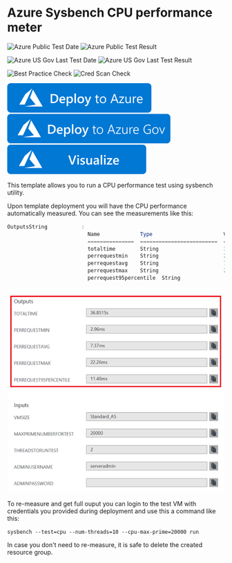 # Azure Sysbench CPU performance meter

![Azure Public Test Date](https://azurequickstartsservice.blob.core.windows.net/badges/demos/vm-cpu-sysbench-meter/PublicLastTestDate.svg)
![Azure Public Test Result](https://azurequickstartsservice.blob.core.windows.net/badges/demos/vm-cpu-sysbench-meter/PublicDeployment.svg)

![Azure US Gov Last Test Date](https://azurequickstartsservice.blob.core.windows.net/badges/demos/vm-cpu-sysbench-meter/FairfaxLastTestDate.svg)
![Azure US Gov Last Test Result](https://azurequickstartsservice.blob.core.windows.net/badges/demos/vm-cpu-sysbench-meter/FairfaxDeployment.svg)

![Best Practice Check](https://azurequickstartsservice.blob.core.windows.net/badges/demos/vm-cpu-sysbench-meter/BestPracticeResult.svg)
![Cred Scan Check](https://azurequickstartsservice.blob.core.windows.net/badges/demos/vm-cpu-sysbench-meter/CredScanResult.svg)

[![Deploy To Azure](https://raw.githubusercontent.com/Azure/azure-quickstart-templates/master/1-CONTRIBUTION-GUIDE/images/deploytoazure.svg?sanitize=true)](https://portal.azure.com/#create/Microsoft.Template/uri/https%3A%2F%2Fraw.githubusercontent.com%2FAzure%2Fazure-quickstart-templates%2Fmaster%2Fdemos%2Fvm-cpu-sysbench-meter%2Fazuredeploy.json)  
[![Deploy To Azure US Gov](https://raw.githubusercontent.com/Azure/azure-quickstart-templates/master/1-CONTRIBUTION-GUIDE/images/deploytoazuregov.svg?sanitize=true)](https://portal.azure.us/#create/Microsoft.Template/uri/https%3A%2F%2Fraw.githubusercontent.com%2FAzure%2Fazure-quickstart-templates%2Fmaster%2Fdemos%2Fvm-cpu-sysbench-meter%2Fazuredeploy.json)
[![Visualize](https://raw.githubusercontent.com/Azure/azure-quickstart-templates/master/1-CONTRIBUTION-GUIDE/images/visualizebutton.svg?sanitize=true)](http://armviz.io/#/?load=https%3A%2F%2Fraw.githubusercontent.com%2FAzure%2Fazure-quickstart-templates%2Fmaster%2Fdemos%2Fvm-cpu-sysbench-meter%2Fazuredeploy.json)

This template allows you to run a CPU performance test using sysbench utility.

Upon template deployment you will have the CPU performance automatically measured. You can see the measurements like this:

```powershell
OutputsString           : 
                          Name             Type                       Value     
                          ===============  =========================  ==========
                          totaltime        String                     36.8515s  
                          perrequestmin    String                     2.96ms    
                          perrequestavg    String                     7.37ms    
                          perrequestmax    String                     22.26ms   
                          perrequest95percentile  String                     11.48ms
```

![alt text](images/cpuperformance.png "CPU performance measurement output")

To re-measure and get full ouput you can login to the test VM with credentials you provided during deployment and use this a command like this:

```shell
sysbench --test=cpu --num-threads=10 --cpu-max-prime=20000 run
```

In case you don't need to re-measure, it is safe to delete the created resource group.



